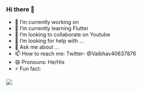### Hi there 👋



- 🔭 I’m currently working on 
- 🌱 I’m currently learning Flutter
- 👯 I’m looking to collaborate on Youtube
- 🤔 I’m looking for help with ...
- 💬 Ask me about ...
- 📫 How to reach me: Twitter- @Vaibhav40637876
- 😄 Pronouns: He/His
- ⚡ Fun fact:
<img src="https://github-readme-stats.vercel.app/api?username=vaibhavk039">


